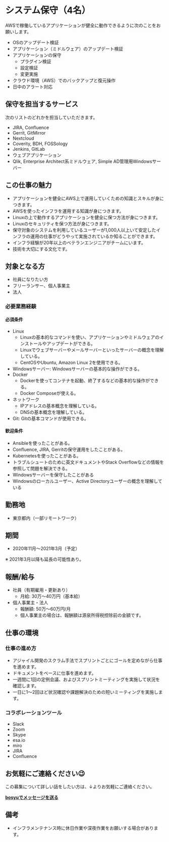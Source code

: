 # システム保守（4名）

AWSで稼働しているアプリケーションが健全に動作できるように次のことをお願いします。

* OSのアップデート検証
* アプリケーション（ミドルウェア）のアップデート検証
* アプリケーションの保守
    * プラグイン検証
    * 設定検証
    * 変更実施
* クラウド環境（AWS）でのバックアップと復元操作
* 日中のアラート対応

## 保守を担当するサービス

次のリストのどれかを担当していただきます。

* JIRA, Confluence
* Gerrit, GitMirror
* Nextcloud
* Coverity, BDH, FOSSology
* Jenkins, GitLab
* ウェブアプリケーション
* Qlik, Enterprise Architect系ミドルウェア, Simple AD管理用Windowsサーバー

## この仕事の魅力

* アプリケーションを健全にAWS上で運用していくための知識とスキルが身につきます。
* AWSを使ったインフラを運用する知識が身につきます。
* Linuxの上で動作するアプリケーションを健全に保つ方法が身につきます。
* Linuxのセキュリティを保つ方法が身につきます。
* 保守対象のシステムを利用しているユーザーが1,000人以上いて安定したインフラの運用の仕事がどうやって実施されているか知ることができます。
* インフラ経験が20年以上のベテランエンジニアがチームにいます。
* 技術を大切にする文化です。

## 対象となる方

* 社員になりたい方
* フリーランサー、個人事業主
* 法人

### 必要業務経験

#### 必須条件

* Linux
    * Linuxの基本的なコマンドを使い、アプリケーションやミドルウェアのインストールやアップデートができる。
    * Linuxでウェブサーバーやメールサーバーといったサーバーの概念を理解している。
    * CentOSやUbuntu, Amazon Linux 2を使用できる。
* Windowsサーバー: Windowsサーバーの基本的な操作ができる。
* Docker
    * Dockerを使ってコンテナを起動、終了するなどの基本的な操作ができる。
    * Docker Composeが使える。
* ネットワーク
    * IPアドレスの基本概念を理解している。
    * DNSの基本概念を理解している。
* Git: Gitの基本コマンドが使用できる。

#### 歓迎条件

* Ansibleを使ったことがある。
* Confluence, JIRA, Gerritの保守運用をしたことがある。
* Kubernetesを使ったことがある。
* トラブルシュートのために英文ドキュメントやStack Overflowなどの情報を参照して問題を解決できる。
* Windowsサーバーを保守したことがある
* Windowsのローカルユーザー、Active Directoryユーザーの概念を理解している

## 勤務地

* 東京都内（一部リモートワーク）

## 期間

* 2020年11月〜2021年3月（予定）

※ 2021年3月以降も延長の可能性あり。

## 報酬/給与

* 社員（有期雇用・更新あり）
    * 月給: 30万〜40万円（基本給）
* 個人事業主・法人
    * 報酬額: 50万〜60万円/月
    * 個人事業主の場合は、報酬額は源泉所得税控除前の金額です。

## 仕事の環境

### 仕事の進め方

* アジャイル開発のスクラム手法でスプリントごとにゴールを定めながら仕事を進めます。
* ドキュメントをベースに仕事を進めます。
* 一週間に1回の定例会議、およびスプリントミーティングを実施して状況を確認します。
* 一日に1〜2回ほど状況確認や課題解決のための短いミーティングを実施します。

### コラボレーションツール

* Slack
* Zoom
* Skype
* esa.io
* miro
* JIRA
* Confluence

## お気軽にご連絡ください😉

この募集について詳しい話をしたい方は、↓よりお気軽にご連絡ください。

[**bosyuでメッセージを送る**](https://bosyu.me/b/WTf5pxgRweE)

## 備考

* インフラメンテナンス時に休日作業や深夜作業をお願いする場合があります。
